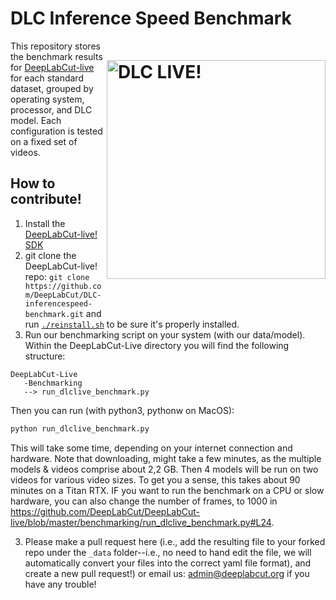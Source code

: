 # DLC Inference Speed Benchmark <img src="https://images.squarespace-cdn.com/content/v1/57f6d51c9f74566f55ecf271/1606082050387-M8M1CFI5DFUZCBAAUI0W/ke17ZwdGBToddI8pDm48kLuMKy7Ws6mFofiFehYynfdZw-zPPgdn4jUwVcJE1ZvWQUxwkmyExglNqGp0IvTJZUJFbgE-7XRK3dMEBRBhUpzp2tFVMcEgqZM8QO7VXXQogrsLnYKC4n4YnYuHC1HMRWygQlqMNAoTF9HaycikLeg/DLClive.png?format=750w" width="350" title="DLC-live" alt="DLC LIVE!" align="right" vspace = "50">

This repository stores the benchmark results for [DeepLabCut-live](https://github.com/DeepLabCut/DeepLabCut-live) for each standard dataset, grouped by operating system, processor, and DLC model. Each configuration is tested on a fixed set of videos.

## How to contribute!

1. Install the [DeepLabCut-live! SDK](https://github.com/DeepLabCut/DeepLabCut-live)
2. git clone the DeepLabCut-live! repo: `git clone https://github.com/DeepLabCut/DLC-inferencespeed-benchmark.git` and run [`./reinstall.sh`](https://github.com/DeepLabCut/DeepLabCut-live/blob/master/reinstall.sh) to be sure it's properly installed.
2. Run our benchmarking script on your system (with our data/model). Within the DeepLabCut-Live directory you will find the following structure:
```
DeepLabCut-Live
   -Benchmarking
   --> run_dlclive_benchmark.py
```

Then you can run (with python3, pythonw on MacOS):

```python
python run_dlclive_benchmark.py
```

This will take some time, depending on your internet connection and hardware. Note that downloading, might take a few minutes, as the multiple models & videos comprise about 2,2 GB. Then 4 models will be run on two videos for various video sizes. To get you a sense,  this takes about 90 minutes on a Titan RTX. IF you want to run the benchmark on a CPU or slow hardware, you can also change the number of frames, to 1000 in https://github.com/DeepLabCut/DeepLabCut-live/blob/master/benchmarking/run_dlclive_benchmark.py#L24.

3. Please make a pull request here (i.e., add the resulting file to your forked repo under the `_data` folder--i.e., no need to hand edit the file, we will automatically convert your files into the correct yaml file format), and create a new pull request!) or email us: admin@deeplabcut.org if you have any trouble!
